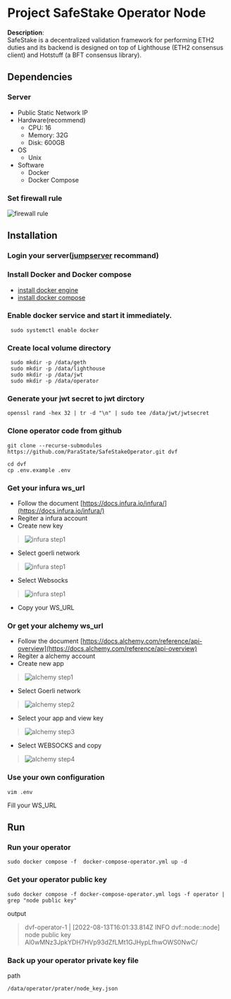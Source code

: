 # Project SafeStake Operator Node

**Description**:  
SafeStake is a decentralized validation framework for performing ETH2 duties and its backend is designed on top of Lighthouse (ETH2 consensus client) and Hotstuff (a BFT consensus library).

## Dependencies
### Server 

 * Public Static Network IP 
 * Hardware(recommend)
   * CPU: 16
   * Memory: 32G
   * Disk: 600GB
 * OS
   * Unix
 * Software
   * Docker
   * Docker Compose 

### Set firewall rule
![firewall rule](https://github.com/ParaState/SafeStakeOperator/blob/main/imgs/firewall_rule.png?raw=true)

## Installation

### Login your server([jumpserver](https://www.jumpserver.org/) recommand)
### Install Docker and Docker compose
* [install docker engine](https://docs.docker.com/engine/install/)
* [install docker compose](https://docs.docker.com/compose/install/)

### Enable docker service and start it immediately.
```
 sudo systemctl enable docker
```

### Create local volume directory

```
 sudo mkdir -p /data/geth
 sudo mkdir -p /data/lighthouse
 sudo mkdir -p /data/jwt
 sudo mkdir -p /data/operator
```
### Generate your jwt secret to jwt dirctory

```
openssl rand -hex 32 | tr -d "\n" | sudo tee /data/jwt/jwtsecret
```
### Clone operator code from github

```
git clone --recurse-submodules https://github.com/ParaState/SafeStakeOperator.git dvf
```
```
cd dvf
cp .env.example .env
```
### Get your infura ws_url
  - Follow the document [https://docs.infura.io/infura/](https://docs.infura.io/infura/)
  - Regiter a infura account
  - Create new key
  
  > ![infura step1](https://github.com/ParaState/SafeStakeOperator/blob/main/imgs/infura-step1.png?raw=true)
  - Select goerli network
  
  > ![infura step1](https://github.com/ParaState/SafeStakeOperator/blob/main/imgs/infura-step2.png?raw=true)
  
  - Select Websocks
  
  > ![infura step1](https://github.com/ParaState/SafeStakeOperator/blob/main/imgs/infura-step3.png?raw=true)
  
  - Copy your WS_URL

### Or get your alchemy ws_url

  - Follow the document [https://docs.alchemy.com/reference/api-overview](https://docs.alchemy.com/reference/api-overview)
  - Regiter a alchemy account
  - Create new app
  
   > ![alchemy step1](https://github.com/ParaState/SafeStakeOperator/blob/main/imgs/alchemy-step1.png?raw=true)
  - Select Goerli network
  
  > ![alchemy step2](https://github.com/ParaState/SafeStakeOperator/blob/main/imgs/alchemy-step2.png?raw=true)
  - Select your app and view key

  > ![alchemy step3](https://github.com/ParaState/SafeStakeOperator/blob/main/imgs/alchemy-step3.png?raw=true)
  - Select WEBSOCKS and copy

  > ![alchemy step4](https://github.com/ParaState/SafeStakeOperator/blob/main/imgs/alchemy-step4.png?raw=true)
  
  
### Use your own configuration
```
vim .env
```
Fill your WS_URL

## Run
### Run your operator
```
sudo docker compose -f  docker-compose-operator.yml up -d
```
### Get your operator public key
```
sudo docker compose -f docker-compose-operator.yml logs -f operator | grep "node public key"
```
output
> dvf-operator-1  | [2022-08-13T16:01:33.814Z INFO  dvf::node::node] node public key Al0wMNz3JpkYDH7HVp93dZfLMt1GJHypLfhwOWS0NwC/

### Back up your operator private key file
path

```
/data/operator/prater/node_key.json
```
